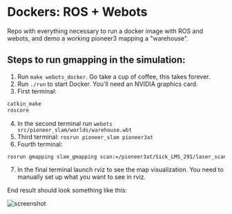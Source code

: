 # Dockers: ROS + Webots

Repo with everything necessary to run a docker image with ROS and webots, and demo a working pioneer3 mapping a "warehouse".

## Steps to run gmapping in the simulation:

1. Run `make webots_docker`. Go take a cup of coffee, this takes forever.
2. Run `./run` to start Docker. You'll need an NVIDIA graphics card.
3. First terminal:
  ```bash
  catkin_make
  roscore
  ```
4. In the second terminal run `webots src/pioneer_slam/worlds/warehouse.wbt`
5. Third terminal: `rosrun pioneer_slam pioneer3at`
6. Fourth terminal: 
```bash
rosrun gmapping slam_gmapping scan:=/pioneer3at/Sick_LMS_291/laser_scan/layer0 _xmax:=30 _xmin:=-30 _ymax:=30 _ymin:=-30 _delta:=0.2s
```
7. In the final terminal launch rviz to see the map visualization. You need to manually set up what you want to see in rviz.

End result should look something like this:

![screenshot](https://user-images.githubusercontent.com/10320441/87676447-021cb100-c74f-11ea-8055-2ad720aa03af.png)
